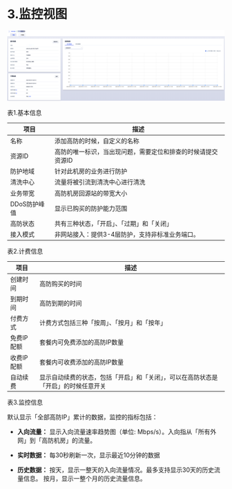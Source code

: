 

# 3.监控视图


![](/images/uads-apac/概览.png)

表1.基本信息

| 项目       | 描述                              |
| -------- | ------------------------------- |
| 名称       | 添加高防的时候，自定义的名称                  |
| 资源ID     | 高防的唯一标识，当出现问题，需要定位和排查的时候请提交资源ID |
| 防护地域 | 针对此机房的业务进行防护         |
| 清洗中心 | 流量将被引流到清洗中心进行清洗 |
| 业务带宽     | 高防机房回源站的带宽大小                    |
| DDoS防护峰值 | 显示已购买的防护能力范围                    |
| 高防状态     | 共有三种状态，「开启」、「过期」和「关闭」           |
| 接入模式 | 非网站接入：提供3-4层防护，支持非标准业务端口。 |


表2.计费信息

| 项目   | 描述                                         |
| ---- | ------------------------------------------ |
| 创建时间   | 高防购买的时间 |
| 到期时间   | 高防到期的时间  |
| 付费方式   | 计费方式包括三种「按周」、「按月」和「按年」 |
| 免费IP配额   | 套餐内可免费添加的高防IP数量 |
| 收费IP配额   | 套餐内可收费添加的高防IP数量 |
| 自动续费   | 显示自动续费的状态，包括「开启」和「关闭」，可以在高防状态是「开启」的时候任意开关  |

表3.监控信息

默认显示「全部高防IP」累计的数据，监控的指标包括：

  - **入向流量：** 显示入向流量速率趋势图（单位: Mbps/s）。入向指从「所有外网」到「高防机房」的流量。

  - **实时数据：** 每30秒刷新一次，显示最近10分钟的数据

  - **历史数据：** 按天，显示一整天的入向流量情况。最多支持显示30天的历史流量信息。 按月，显示一整个月的历史流量信息。




